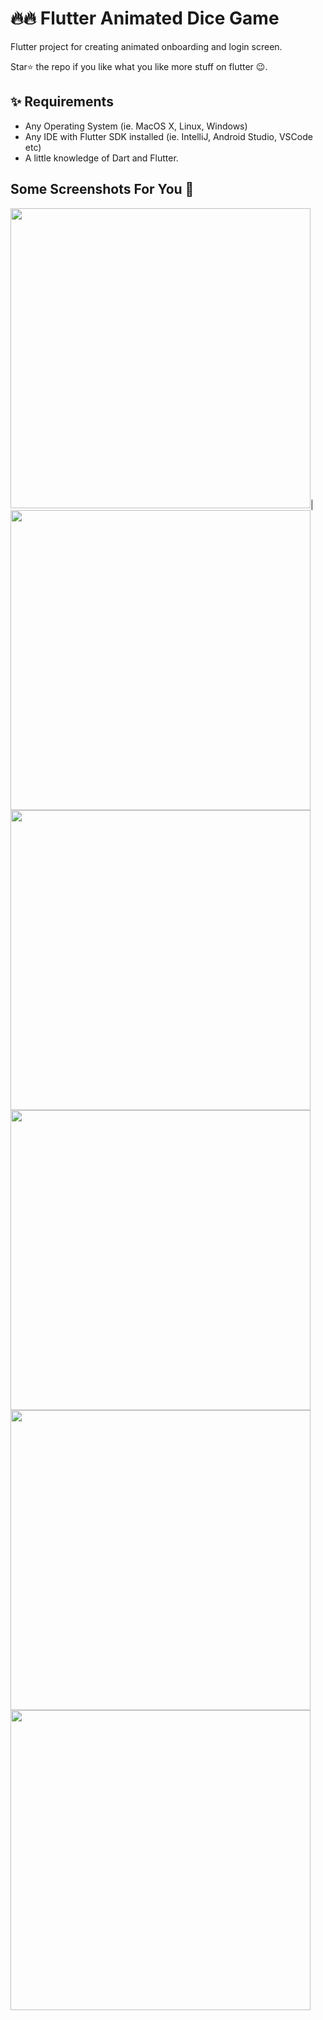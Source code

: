 
# 🔥🔥 Flutter Animated Dice Game

Flutter project for creating animated onboarding and login screen.

Star⭐ the repo if you like what you like more stuff on flutter 😉.

## ✨ Requirements
* Any Operating System (ie. MacOS X, Linux, Windows)
* Any IDE with Flutter SDK installed (ie. IntelliJ, Android Studio, VSCode etc)
* A little knowledge of Dart and Flutter.

## Some Screenshots For You 💖
 
<img height="480px" src="screenshots/1.jpg">|
<img height="480px" src="screenshots/2.jpg">
<img height="480px" src="screenshots/3.jpg">
<img height="480px" src="screenshots/4.jpg">
<img height="480px" src="screenshots/5.jpg">
<img height="480px" src="screenshots/6.jpg">

<br>
